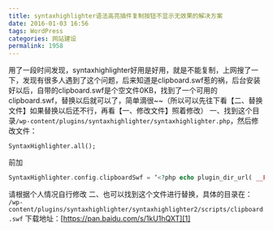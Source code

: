 ```yaml
---
title: syntaxhighlighter语法高亮插件复制按钮不显示无效果的解决方案
date: 2016-01-03 16:56
tags: WordPress
categories: 网站建设
permalink: 1958
---
```


用了一段时间发现，syntaxhighlighter好用是好用，就是不能复制，上网搜了一下，发现有很多人遇到了这个问题，后来知道是clipboard.swf惹的祸，后台安装好以后，自带的clipboard.swf是个空文件0KB，找到了一个可用的clipboard.swf，替换以后就可以了，简单滴很~~（所以可以先往下看【二、替换文件】如果替换以后还不行，再看【一、修改文件】照着修改）
一、找到这个目录`/wp-content/plugins/syntaxhighlighter/syntaxhighlighter.php`，然后修改文件：
<!--more-->

`SyntaxHighlighter.all();`


前加

```php
SyntaxHighlighter.config.clipboardSwf = ‘<?php echo plugin_dir_url( __FILE__ );?>syntaxhighlighter2/scripts/clipboard.swf’;
```

请根据个人情况自行修改
二、也可以找到这个文件进行替换，具体的目录在：
`/wp-content/plugins/syntaxhighlighter/syntaxhighlighter2/scripts/clipboard.swf`
下载地址：[https://pan.baidu.com/s/1kU1hQXT][1]


  


  [1]: https://pan.baidu.com/s/1kU1hQXT